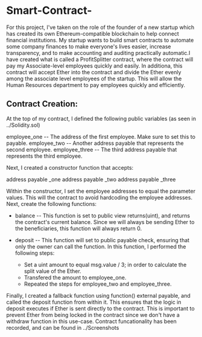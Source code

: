 # Smart-Contract-
For this project, I've taken on the role of the founder of a new startup which has created its own Ethereum-compatible blockchain to help connect financial institutions. My startup wants to build smart contracts to automate some company finances to make everyone's lives easier, increase transparency, and to make accounting and auditing practically automatic.I have created what is called a ProfitSplitter contract, where the contract will pay my Associate-level employees quickly and easily. In additiona, this contract will accept Ether into the contract and divide the Ether evenly among the associate level employees of the startup. This will allow the Human Resources department to pay employees quickly and efficiently.

## Contract Creation: 

At the top of my contract, I defined the following public variables (as seen in ../Solidity.sol)

employee_one -- The address of the first employee. Make sure to set this to payable.
employee_two -- Another address payable that represents the second employee.
employee_three -- The third address payable that represents the third employee.


Next, I created a constructor function that accepts:


address payable _one
address payable _two
address payable _three


Within the constructor, I set the employee addresses to equal the parameter values. This will the contract to avoid hardcoding the employee addresses.
Next, create the following functions:

- balance -- This function is set to public view returns(uint), and returns the contract's current balance. Since we will always be sending Ether to the   beneficiaries, this function will always return 0. 

- deposit -- This function will set to public payable check, ensuring that only the owner can call the function.
   In this function, I performed the following steps:
   
   - Set a uint amount to equal msg.value / 3; in order to calculate the split value of the Ether.
   - Transfered the amount to employee_one.
   - Repeated the steps for employee_two and employee_three.

Finally, I created a fallback function using function() external payable, and called the deposit function from within it. This ensures that the logic in deposit executes if Ether is sent directly to the contract. This is important to prevent Ether from being locked in the contract since we don't have a withdraw function in this use-case. Contract funcationality has been recorded, and can be found in ../Screenshots
